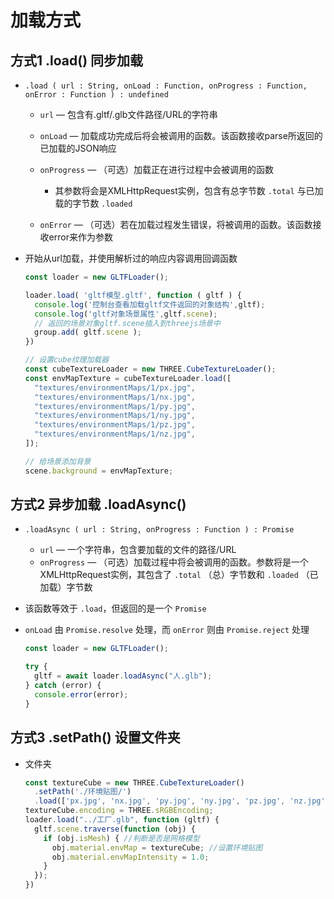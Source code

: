 # 加载方式

## 方式1 .load() 同步加载

+ `.load ( url : String, onLoad : Function, onProgress : Function, onError : Function ) : undefined`

  + `url` — 包含有.gltf/.glb文件路径/URL的字符串
  + `onLoad` — 加载成功完成后将会被调用的函数。该函数接收parse所返回的已加载的JSON响应
  + `onProgress` — （可选）加载正在进行过程中会被调用的函数

    + 其参数将会是XMLHttpRequest实例，包含有总字节数 `.total` 与已加载的字节数 `.loaded`

  + `onError` — （可选）若在加载过程发生错误，将被调用的函数。该函数接收error来作为参数

+ 开始从url加载，并使用解析过的响应内容调用回调函数

  ```js
  const loader = new GLTFLoader();

  loader.load( 'gltf模型.gltf', function ( gltf ) {
    console.log('控制台查看加载gltf文件返回的对象结构',gltf);
    console.log('gltf对象场景属性',gltf.scene);
    // 返回的场景对象gltf.scene插入到threejs场景中
    group.add( gltf.scene );
  })
  ```

  ```js
  // 设置cube纹理加载器
  const cubeTextureLoader = new THREE.CubeTextureLoader();
  const envMapTexture = cubeTextureLoader.load([
    "textures/environmentMaps/1/px.jpg",
    "textures/environmentMaps/1/nx.jpg",
    "textures/environmentMaps/1/py.jpg",
    "textures/environmentMaps/1/ny.jpg",
    "textures/environmentMaps/1/pz.jpg",
    "textures/environmentMaps/1/nz.jpg",
  ]);

  // 给场景添加背景
  scene.background = envMapTexture;
  ```

## 方式2 异步加载 .loadAsync()

+ `.loadAsync ( url : String, onProgress : Function ) : Promise`

  + `url` — 一个字符串，包含要加载的文件的路径/URL
  + `onProgress` — （可选）加载过程中将会被调用的函数。参数将是一个XMLHttpRequest实例，其包含了 `.total` （总）字节数和 `.loaded` （已加载）字节数

+ 该函数等效于 `.load`，但返回的是一个 `Promise`

+ `onLoad` 由 `Promise.resolve` 处理，而 `onError` 则由 `Promise.reject` 处理

  ```js
  const loader = new GLTFLoader();

  try {
    gltf = await loader.loadAsync("人.glb");
  } catch (error) {
    console.error(error);
  }
  ```

## 方式3 .setPath() 设置文件夹

+ 文件夹

  ```js
  const textureCube = new THREE.CubeTextureLoader()
    .setPath('./环境贴图/')
    .load(['px.jpg', 'nx.jpg', 'py.jpg', 'ny.jpg', 'pz.jpg', 'nz.jpg']);
  textureCube.encoding = THREE.sRGBEncoding;
  loader.load("../工厂.glb", function (gltf) {
    gltf.scene.traverse(function (obj) {
      if (obj.isMesh) { //判断是否是网格模型
        obj.material.envMap = textureCube; //设置环境贴图
        obj.material.envMapIntensity = 1.0;
      }
    });
  })
  ```
